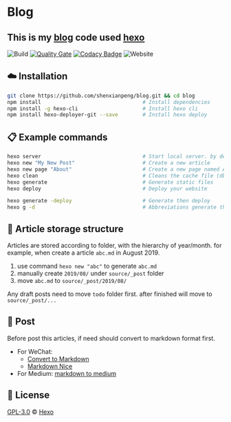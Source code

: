 # Blog

## This is my [blog](https://shenxianpeng.github.io/) code used [hexo](https://hexo.io)

![Build](https://github.com/shenxianpeng/blog/workflows/build/badge.svg?branch=master)
[![Quality Gate](https://sonarcloud.io/api/project_badges/measure?project=shenxianpeng_blog&metric=alert_status)](https://sonarcloud.io/dashboard?id=shenxianpeng_blog)
[![Codacy Badge](https://api.codacy.com/project/badge/Grade/2eff1062ed5c4971b06f33feb9696f88)](https://www.codacy.com/manual/xianpeng.shen/blog?utm_source=github.com&amp;utm_medium=referral&amp;utm_content=shenxianpeng/blog&amp;utm_campaign=Badge_Grade)
![Website](https://img.shields.io/website?url=https%3A%2F%2Fshenxianpeng.github.io%2F)

## :cloud: Installation

```bash
git clone https://github.com/shenxianpeng/blog.git && cd blog
npm install                                 # Install dependencies
npm install -g hexo-cli                     # Install hexo cli
npm install hexo-deployer-git --save        # Install hexo deploy
```

## :clipboard: Example commands

```bash
hexo server                                 # Start local server. by default is http://localhost:4000/
hexo new "My New Post"                      # Create a new article
hexo new page "About"                       # Create a new page named About
hexo clean                                  # Cleans the cache file (db.json) and generate files (public)
hexo generate                               # Generate static files
hexo deploy                                 # Deploy your website

hexo generate -deploy                       # Generate then deploy
hexo g -d                                   # Abbreviations generate then deploy
```

## :memo: Article storage structure

Articles are stored according to folder, with the hierarchy of year/month. for example, when create a article `abc.md` in August 2019.

1. use command `hexo new "abc"` to generate `abc.md`
2. manually create `2019/08/` under `source/_post` folder
3. move `abc.md` to `source/_post/2019/08/`

Any draft posts need to move `todo` folder first. after finished will move to `source/_post/...`

## :memo: Post

Before post this articles, if need should convert to markdown format first.

* For WeChat: 
    * [Convert to Markdown](http://blog.didispace.com/tools/online-markdown/)
    * [Markdown Nice](https://www.mdnice.com/)
* For Medium: [markdown to medium](http://markdown-to-medium.surge.sh/)

## 📜 License

[GPL-3.0](https://github.com/shenxianpeng/blog/blob/master/LICENSE) © [Hexo](https://hexo.io)
